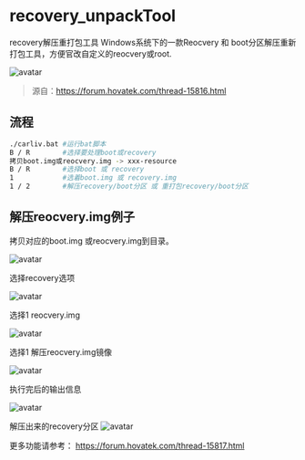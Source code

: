 # recovery_unpackTool
recovery解压重打包工具
Windows系统下的一款Reocvery 和 boot分区解压重新打包工具，方便官改自定义的reocvery或root.

![avatar](assets/1.png)  

> 源自：https://forum.hovatek.com/thread-15816.html
## 流程

```bash
./carliv.bat #运行bat脚本
B / R        #选择要处理boot或recovery
拷贝boot.img或reocvery.img -> xxx-resource
B / R        #选择boot 或 recovery
1            #选着boot.img 或 recovery.img
1 / 2        #解压recovery/boot分区 或 重打包recovery/boot分区
```

## 解压reocvery.img例子

拷贝对应的boot.img 或reocvery.img到目录。

![avatar](assets/2.png)  

选择recovery选项

![avatar](assets/3.png)  

选择1 reocvery.img

![avatar](assets/4.png)  

选择1 解压reocvery.img镜像

![avatar](assets/5.png)  

执行完后的输出信息

![avatar](assets/6.png)  

解压出来的recovery分区
![avatar](assets/7.png)  

更多功能请参考： https://forum.hovatek.com/thread-15817.html
